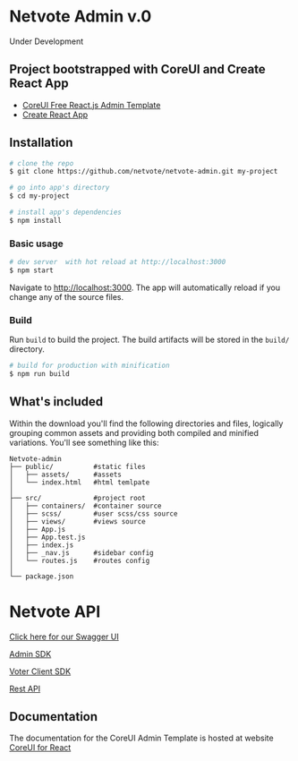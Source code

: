 
# Netvote Admin v.0
Under Development

## Project bootstrapped with CoreUI and Create React App

* [CoreUI Free React.js Admin Template](https://github.com/coreui/coreui-free-react-admin-template)
* [Create React App](https://github.com/facebook/create-react-app)


## Installation

``` bash
# clone the repo
$ git clone https://github.com/netvote/netvote-admin.git my-project

# go into app's directory
$ cd my-project

# install app's dependencies
$ npm install
```


### Basic usage

``` bash
# dev server  with hot reload at http://localhost:3000
$ npm start
```

Navigate to [http://localhost:3000](http://localhost:3000). The app will automatically reload if you change any of the source files.

### Build

Run `build` to build the project. The build artifacts will be stored in the `build/` directory.

```bash
# build for production with minification
$ npm run build
```

## What's included

Within the download you'll find the following directories and files, logically grouping common assets and providing both compiled and minified variations. You'll see something like this:

```
Netvote-admin
├── public/          #static files
│   ├── assets/      #assets
│   └── index.html   #html temlpate
│
├── src/             #project root
│   ├── containers/  #container source
│   ├── scss/        #user scss/css source
│   ├── views/       #views source
│   ├── App.js
│   ├── App.test.js
│   ├── index.js
│   ├── _nav.js      #sidebar config
│   └── routes.js    #routes config
│
└── package.json
```

Netvote API
===========

[Click here for our Swagger UI](https://swagger.netvote.io)

[Admin SDK](#admin-sdk)

[Voter Client SDK](#client-sdk)

[Rest API](#rest-api)


## Documentation

The documentation for the CoreUI Admin Template is hosted at website [CoreUI for React](https://coreui.io/react/)
